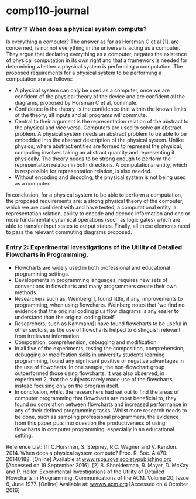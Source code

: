 # comp110-journal

<h3>Entry 1: When does a physical system compute?</h3>

Is everything a computer? The answer as far as Horsman C et al [1], are concerned, is no; not everything in the universe is acting as a computer.  They argue that declaring everything as a computer, negates the existence of physical computation in its own right and that a framework is needed for determining whether a physical system is performing a computation. The proposed requirements for a physical system to be performing a computation are as follows:

-	 A physical system can only be used as a computer, once we are confident of the physical theory of the device and are confident all the diagrams, proposed by Horsman C et al, commute. 
-	Confidence in the theory, is the confidence that within the known limits of the theory, all inputs and all programs will commute.
-	Central to their argument is the representation relation of the abstract to the physical and vice versa. Computers are used to solve an abstract problem. A physical system needs an abstract problem to be able to be embedded into the abstract description of the physical system. Unlike physics, where abstract entities are formed to represent the physical, computing involves taking an abstract quantity and representing it physically. The theory needs to be strong enough to perform the representation relation in both directions. A computational entity, which is responsible for representation relation, is also needed.
-	Without encoding and decoding, the physical system is not being used as a computer.

In conclusion, for a physical system to be able to perform a computation, the proposed requirements are: a strong physical theory of the computer, which we are confident with and have tested, a computational entity, a representation relation, ability to encode and decode information and one or more fundamental dynamical operations (such as logic gates) which are able to transfer input states to output states. Finally, all these elements need to pass the relevant commuting diagrams proposed.

<h3>Entry 2: Experimental Investigations of the Utility of Detailed Flowcharts in Programming.</h3>

- Flowcharts are widely used in both professional and educational programming settings.
- Developments in programming languages, requires new sets of conventions in flowcharts and many programmers
create their own methods.
- Researchers such as, Weinberg[], found little, if any, improvements to programming, when using flowcharts. Weinberg
notes that 'we find no evidence that the original coding plus flow diagrams is any easier to understand than the original
coding itself'
- Researchers, such as Kammann[] have found flowcharts to be useful in other sectors, as the use of flowcharts
helped to distinguish relevant from irrelevant information.
- Composition, comprehension, debugging and modification.
- In all five of the experiments, testing the composition, comprehension, debugging or modifcation skills in 
university students learning programming, found any signficant positive or negative advantages in the use of
flowcharts. In one sample, the non-flowchart group outperformed those using flowcharts. It was also observed, in experiment
2, that the subjects rarely made use of the flowcharts, instead focusing only on the program itself.
- In conclusion, whilst the researchers had set out to find the areas of computer programming that flowcharts are
most beneficial to, they found no correlation between flowcharts and increased performance in any of their defined
programming tasks. Whilst more research needs to be done, such as sampling professional programmers, the evidence 
from this paper puts into question the productiveness of using flowcharts in computer programming, especially in 
an educational setting.


Reference List:
[1] C.Horsman, S. Stepney, R,C. Wagner and V. Kendon. 2014. When does a physical system compute? Proc. R. Soc. A 470: 20140182. [Online] Available at <a href="www.dx.doi.org/10.1098/rspa.2014.0182">www.rspa.royalsocietypublishing.org</a> [Accessed on 19 September 2016].
[2] B. Shneiderman, R. Mayer, D. McKay and P. Heller. Experimental Investigations of the Utility of Detailed Flowcharts in Programming. Communications of the ACM. Volume 20, Issue 6, June 1977. [Online] Available at: <a href="http://delivery.acm.org.ezproxy.falmouth.ac.uk/10.1145/360000/359610/p373-shneiderman.pdf?ip=193.61.64.8&id=359610&acc=ACTIVE%20SERVICE&key=BF07A2EE685417C5%2EEAA225A8AB01C582%2E4D4702B0C3E38B35%2E4D4702B0C3E38B35&CFID=864543017&CFTOKEN=41903114&__acm__=1479060359_29217e13cfe7e195550b195869d67ecc">wwww.acm.org</a>  [Accessed on 4 October 2016]
